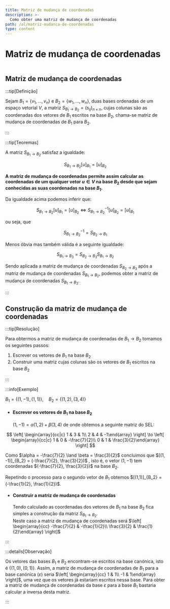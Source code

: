 ```yaml
---
title: Matriz de mudança de coordenadas
description: >-
  Como obter uma matriz de mudança de coordenadas
path: /al/matriz-mudanca-de-coordenadas
type: content
---
```


# Matriz de mudança de coordenadas

```toc

```

## Matriz de mudança de coordenadas

:::tip[Definição]

Sejam $B_1=\{v_1,...,v_n\}$ e $B_2=\{w_1,...,w_n\}$, duas bases ordenadas de um espaço vetorial $V$, a matriz $S_{B_1 \to B_2} = (s_{ij})_{n\times n}$, cujas colunas são as coordenadas dos vetores de $B_1$ escritos na base $B_2$, chama-se matriz de mudança de coordenadas de $B_1$ para $B_2$.

:::

:::tip[Teoremas]

A matriz $S_{B_1 \to B_2}$ satisfaz a igualdade:

$$
S_{B_1 \to B_2} [u]_{B_1} = [u]_{B_2}
$$

**A matriz de mudança de coordenadas permite assim calcular as coordenadas de um qualquer vetor $u \in V$ na base $B_2$ desde que sejam conhecidas as suas coordenadas na base $B_1$.**

Da igualdade acima podemos inferir que:

$$
S_{B_1 \to B_2} [u]_{B_1} = [u]_{B_2} \Leftrightarrow  S_{B_1 \to B_2}^{-1} [u]_{B_2} = [u]_{B_1}
$$

ou seja, que

$$
S_{B_1 \to B_2}^{-1} = S_{B_2 \to B_1}
$$

Menos óbvia mas também válida é a seguinte igualdade:

$$
S_{B_1 \to B_3} = S_{B_2 \to B_3}S_{B_1 \to B_2}
$$

Sendo aplicada a matriz de mudança de coordenadas $S_{B_2 \to B_3}$ após a matriz de mudança de coordenadas $S_{B_1 \to B_2}$, podemos obter a matriz de mudança de coordenadas $S_{B_1 \to B_3}$.

:::

## Construção da matriz de mudança de coordenadas

:::tip[Resolução]

Para obtermos a matriz de mudança de coordenadas de $B_1 \to B_2$ tomamos os seguintes passos:

1.  Escrever os vetores de $B_1$ na base $B_2$
2.  Construir uma matriz cujas colunas são os vetores de $B_1$ escritos na base $B_2$

:::

:::info[Exemplo]

$B_1 = \{(1, -1), (1, 1)\},\quad B_2 = \{(1,2), (3,4)\}$

- #### **Escrever os vetores de $B_1$ na base $B_2$**
  $(1, -1) = \alpha(1,2) + \beta(3,4)$ de onde obtemos a seguinte matriz do SEL:

$$
\left[ \begin{array}{cc|c} 1 & 3 & 1\\ 2 & 4 & -1\end{array} \right] \to  \left[ \begin{array}{cc|c} 1 & 0 & -\frac{7}{2}\\ 0 & 1 & \frac{3}{2}\end{array} \right]
$$

Como $\alpha = -\frac{7}{2} \land \beta = \frac{3}{2}$ concluimos que $[(1, -1)]_{B_2} = (-\frac{7}{2}, \frac{3}{2})$ , isto é, o vetor $(1, -1)$ tem coordenadas $(-\frac{7}{2}, \frac{3}{2})$ na base $B_2$.

Repetindo o processo para o segundo vetor de $B_1$ obtemos $[(1,1)]_{B_2} = (-\frac{1}{2}, \frac{1}{2})$.

- #### **Construir a matriz de mudança de coordenadas**
  Tendo calculado as coordenadas dos vetores de $B_1$ na base $B_2$ fica simples a construção da matriz $S_{B_1 \to B_2}$.  
  Neste caso a matriz de mudança de coordenadas será $\left[ \begin{array}{cc} -\frac{7}{2} & -\frac{1}{2}\\ \frac{3}{2} & \frac{1}{2}\end{array} \right]$

:::

:::details[Observação]

Os vetores das bases ${B_1}$ e ${B_2}$ encontram-se escritos na base canónica, isto é $\{(1,0),(0,1)\}$. Assim, a matriz de mudança de coordenadas de ${B_1}$ para a base canónica $(\varepsilon)$ seria $\left[ \begin{array}{cc} 1 & 1\\ -1 & 1\end{array} \right]$, uma vez que os vetores já estariam escritos nessa base. Para obter a matriz de mudança de coordenadas da base $\varepsilon$ para a base $B_1$ bastaria calcular a inversa desta matriz.

:::
